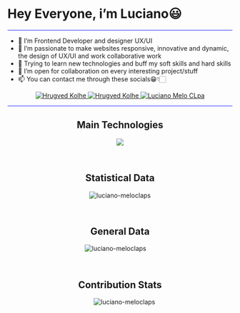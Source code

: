 
<h1>Hey Everyone, i’m Luciano😃</h1>
<hr style="height:2px;border-width:1;border-radius: 5px;color:gray;background-color:#8080ff">

- 🧐 I’m Frontend Developer and designer UX/UI <br/> 
- 🤩 I’m passionate to make websites responsive, innovative and dynamic, the design of UX/UI and work collaborative work<br/>
- 🌱 Trying to learn new technologies and buff my soft skills and hard skills <br/>
- 💞️ I’m open for collaboration on every interesting project/stuff<br/>
- 📫 You can contact me through these socials😁👇🏻 <br/>

<!-----Social Accounts------>

<p align="center">
  <!--<a href="https://hrugved06.github.io/Portfolio-Hrugved-Kolhe/">
  <img border="0" alt="Hrugved Kolhe" src="https://img.icons8.com/external-itim2101-lineal-color-itim2101/40/000000/external-resume-business-recruitment-itim2101-lineal-color-itim2101.png"/>
  </a> -->
  
  <a href="https://www.linkedin.com/in/luciano-melo-claps/">
  <img border="0" alt="Hrugved Kolhe" src="https://img.icons8.com/doodle/40/000000/linkedin--v2.png"/>
  </a>
  
  <!--<a href="https://twitter.com/HrugVed_">
  <img border="0" alt="Hrugved Kolhe" src="https://img.icons8.com/nolan/40/twitter.png"/>
  </a> -->
  
  <a href="https://t.me/lucianomeloclaps">
  <img border="0" alt="Hrugved Kolhe" src="https://img.icons8.com/doodle/40/000000/telegram-app.png"/>
  </a>
  
 <!-- <a href="https://discord.com/channels/@me/862133669510250506">
  <img border="0" alt="HrugVed (He/Him)#8131" src="https://img.icons8.com/fluent/42/000000/discord-logo.png"/>
  </a> -->
  
  <a href="mailto:meloclapsluciano@gmail.com">
  <img border="0" alt="Luciano Melo CLpa" src="https://img.icons8.com/doodle/38/000000/gmail-new.png"/>
  </a>
</p>


<hr style="height:2px;border-width:1;border-radius: 5px;color:#8080ff;background-color:#8080ff">

<!-----Tech Stack figures------>
<h2 align="center">Main Technologies</h2>

<p align="center">
  <a href="https://skillicons.dev">
    <img src="https://skillicons.dev/icons?i=html,css,scss,js,redux,react,nextjs,mysql,figma,tailwindcss,materialui,github,bootstrap,discord" />
  </a>
</p>
<br>


<!-----Statistical Data figures------>
<h2 align="center">Statistical Data</h2>
<p
  align="center">
  <img 
    src="https://github-readme-stats.vercel.app/api/top-langs?username=luciano-meloclaps&show_icons=true&locale=en&bg_color=0d1117&text_color=ffffff&layout=compact"
    alt="luciano-meloclaps" 
    bg_color=#808080/>
</p>
<br>



<!-----Contribution figures------>


<h2 align="center">General Data</h2>

<p align="center">
  <img align="center" style="margin-right: 20px;" src="https://github-readme-stats.vercel.app/api?username=luciano-meloclaps&show_icons=true&locale=en&bg_color=0d1117&text_color=ffffff&repo=convoychat"
    alt="luciano-meloclaps" />
</p>
<br>


<!-----Contribution Stats------>
<h2 align="center">Contribution Stats</h2>

<p align="center">
  <img align="center" style="margin-left: 20px;" src="https://github-readme-streak-stats.herokuapp.com/?user=luciano-meloclaps&theme=dark" alt="luciano-meloclaps" />
</p>

</div>


<!-------------Projects---------------->
<!--
## <img src="https://media.giphy.com/media/iY8CRBdQXODJSCERIr/giphy.gif" width="30px">Repository Overview :

<a href="https://github.com/luciano-meloclaps/Gatuna_Matata">
 <img align='center' src="https://github-readme-stats.vercel.app/api/pin/?username=luciano-meloclaps&repo=Gatuna_Matata&theme=dark" />
</a>

<a href="https://github.com/luciano-meloclaps/project-Burger">
 <img align='center' src="https://github-readme-stats.vercel.app/api/pin/?username=luciano-meloclaps&repo=project-Buger&theme=dark" />
</a>

<a href="https://github.com/luciano-meloclaps/Tup-Laboratorio.2-CineApp">
 <img align='center' src="https://github-readme-stats.vercel.app/api/pin/?username=luciano-meloclaps&repo=Laboratorio.2-CineApp&theme=dark" />
</a>

<a href="https://github.com/hrugved06/ML-DL-Projects">
 <img align='center' src="https://github-readme-stats.vercel.app/api/pin/?username=hrugved06&repo=ML-DL-Projects&theme=dark" />
</a>


</br>
<hr style="height:2px;#8080ffborder-width:0;border-radius: 5px;color:gray;background-color:#8080ff">
-->
<!--------------- Hrugved's Contribution Graph ---------------->
<!--
## <img src="https://media.giphy.com/media/iY8CRBdQXODJSCERIr/giphy.gif" width="30px">Contribution Graph :

 <img src="https://activity-graph.herokuapp.com/graph?username=luciano-meloclaps&bg_color=FFFFFF&color=000000&line=000000&point=00FF00"></div>
 
 <hr style="height:2px;border-width:1;border-radius: 5px;color:#8080ff;background-color:#8080ff">
 
 </br>
 

-->

